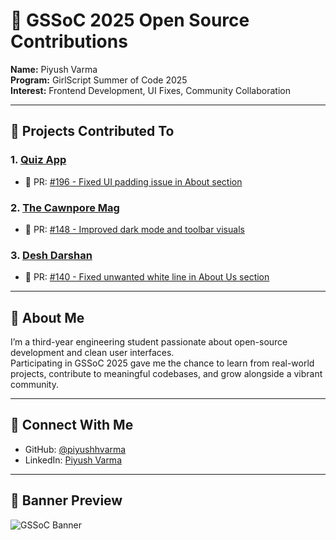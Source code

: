 # 🚀 GSSoC 2025 Open Source Contributions

**Name:** Piyush Varma  
**Program:** GirlScript Summer of Code 2025  
**Interest:** Frontend Development, UI Fixes, Community Collaboration

---

## 📌 Projects Contributed To

### 1. [Quiz App](https://github.com/Jadhav124Akshada/Quiz-App-)
- 📍 PR: [#196 - Fixed UI padding issue in About section](https://github.com/Jadhav124Akshada/Quiz-App-/pull/196)

### 2. [The Cawnpore Mag](https://github.com/Kritika75/TheCawnporeMag.github.io)
- 📍 PR: [#148 - Improved dark mode and toolbar visuals](https://github.com/Kritika75/TheCawnporeMag.github.io/pull/148)

### 3. [Desh Darshan](https://github.com/sampadatiwari30/DeshDarshan)
- 📍 PR: [#140 - Fixed unwanted white line in About Us section](https://github.com/sampadatiwari30/DeshDarshan/pull/140)

---

## 🌱 About Me

I’m a third-year engineering student passionate about open-source development and clean user interfaces.  
Participating in GSSoC 2025 gave me the chance to learn from real-world projects, contribute to meaningful codebases, and grow alongside a vibrant community.

---

## 🏁 Connect With Me
- GitHub: [@piyushhvarma](https://github.com/piyushhvarma)
- LinkedIn: [Piyush Varma](https://www.linkedin.com/in/piyushhvarma)

---

## 📸 Banner Preview

![GSSoC Banner](https://raw.githubusercontent.com/piyushhvarma/GSSoC-2025-Contributions/main/banner.png)
